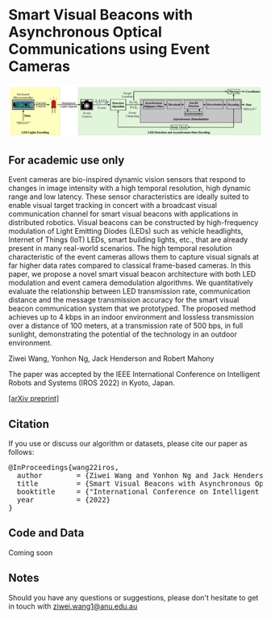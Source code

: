# Smart Visual Beacons with Asynchronous Optical Communications using Event Cameras

<p align="center">
  <a href="">
    <img src="figures/pipeline.png" alt="Smart Visual Beacons with Asynchronous Optical Communications using Event Cameras" width="800"/>
  </a>
</p>


## For academic use only
Event cameras are bio-inspired dynamic vision sensors that respond to changes in image intensity with a high temporal resolution, high dynamic range and low latency. These sensor characteristics are ideally suited to enable visual target tracking in concert with a broadcast visual communication channel for smart visual beacons with applications in distributed robotics. Visual beacons can be constructed by high-frequency modulation of Light Emitting Diodes (LEDs) such as vehicle headlights, Internet of Things (IoT) LEDs, smart building lights, etc., that are already present in many real-world scenarios. The high temporal resolution characteristic of the event cameras allows them to capture visual signals at far higher data rates compared to classical frame-based cameras. In this paper, we propose a novel smart visual beacon architecture with both LED modulation and event camera demodulation algorithms. We quantitatively evaluate the relationship between LED transmission rate, communication distance and the message transmission accuracy for the smart visual beacon communication system that we prototyped. The proposed method achieves up to 4 kbps in an indoor environment and lossless transmission over a distance of 100 meters, at a transmission rate of 500 bps, in full sunlight, demonstrating the potential of the technology in an outdoor environment.


Ziwei Wang, Yonhon Ng, Jack Henderson and Robert Mahony

The paper was accepted by the IEEE International Conference on Intelligent Robots and Systems (IROS 2022) in Kyoto, Japan.

[[arXiv preprint]](https://arxiv.org/abs/2208.01710)

## Citation
If you use or discuss our algorithm or datasets, please cite our paper as follows:
<pre>
@InProceedings{wang22iros,
  author        = {Ziwei Wang and Yonhon Ng and Jack Henderson and Robert Mahony},
  title         = {Smart Visual Beacons with Asynchronous Optical Communications using Event Cameras},
  booktitle     = {"International Conference on Intelligent Robots and Systems (IROS 2022)" },
  year          = {2022}
}
</pre>

## Code and Data
Coming soon



## Notes
Should you have any questions or suggestions, please don't hesitate to get in touch with ziwei.wang1@anu.edu.au



